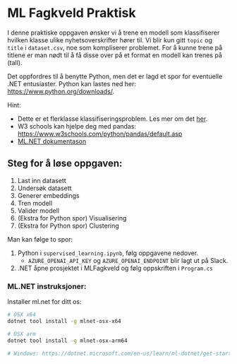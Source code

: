 # ML Fagkveld Praktisk


I denne praktiske oppgaven ønsker vi å trene en modell som klassifiserer hvilken klasse ulike nyhetsoverskrifter hører til. Vi blir kun gitt `topic` og `title` i `dataset.csv`, noe som kompliserer problemet. For å kunne trene på titlene er man nødt til å få disse over på et format en modell kan trenes på (tall). 

Det oppfordres til å benytte Python, men det er lagd et spor for eventuelle .NET entusiaster. Python kan lastes ned her: https://www.python.org/downloads/. 

Hint: 
- Dette er et flerklasse klassifiseringsproblem. Les mer om det [her](https://scikit-learn.org/stable/modules/multiclass.html).
- W3 schools kan hjelpe deg med pandas: https://www.w3schools.com/python/pandas/default.asp
- [ML.NET dokumentason](https://learn.microsoft.com/en-gb/dotnet/machine-learning/)


## Steg for å løse oppgaven:
1. Last inn datasett
2. Undersøk datasett
3. Generer embeddings
4. Tren modell
5. Valider modell
6. (Ekstra for Python spor) Visualisering
7. (Ekstra for Python spor) Clustering



Man kan følge to spor:
1. Python i `supervised_learning.ipynb`, følg oppgavene nedover.
    - `AZURE_OPENAI_API_KEY` og `AZURE_OPENAI_ENDPOINT` blir lagt ut på Slack.
2. .NET åpne prosjektet i MLFagkveld og følg oppskriften i `Program.cs`


### ML.NET instruksjoner:
Installer ml.net for ditt os:
```bash
# OSX x64
dotnet tool install -g mlnet-osx-x64

# OSX arm
dotnet tool install -g mlnet-osx-arm64

# Windows: https://dotnet.microsoft.com/en-us/learn/ml-dotnet/get-started-tutorial/install
```